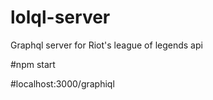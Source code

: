 # lolql-server
Graphql server for Riot's league of legends api

#npm start

#localhost:3000/graphiql
